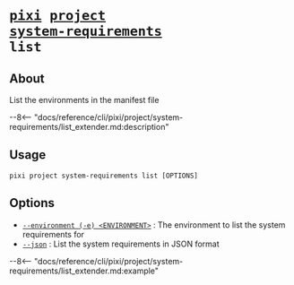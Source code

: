 <!--- This file is autogenerated. Do not edit manually! -->
# <code>[pixi](../../../pixi.md) [project](../../project.md) [system-requirements](../system-requirements.md) list</code>

## About
List the environments in the manifest file

--8<-- "docs/reference/cli/pixi/project/system-requirements/list_extender.md:description"

## Usage
```
pixi project system-requirements list [OPTIONS]
```

## Options
- <a id="arg---environment" href="#arg---environment">`--environment (-e) <ENVIRONMENT>`</a>
:  The environment to list the system requirements for
- <a id="arg---json" href="#arg---json">`--json`</a>
:  List the system requirements in JSON format

--8<-- "docs/reference/cli/pixi/project/system-requirements/list_extender.md:example"
